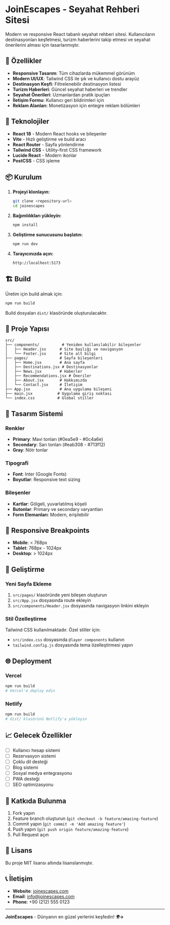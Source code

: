 # JoinEscapes - Seyahat Rehberi Sitesi

Modern ve responsive React tabanlı seyahat rehberi sitesi. Kullanıcıların destinasyonları keşfetmesi, turizm haberlerini takip etmesi ve seyahat önerilerini alması için tasarlanmıştır.

## 🌟 Özellikler

- **Responsive Tasarım**: Tüm cihazlarda mükemmel görünüm
- **Modern UI/UX**: Tailwind CSS ile şık ve kullanıcı dostu arayüz
- **Destinasyon Keşfi**: Filtrelenebilir destinasyon listesi
- **Turizm Haberleri**: Güncel seyahat haberleri ve trendler
- **Seyahat Önerileri**: Uzmanlardan pratik ipuçları
- **İletişim Formu**: Kullanıcı geri bildirimleri için
- **Reklam Alanları**: Monetizasyon için entegre reklam bölümleri

## 🚀 Teknolojiler

- **React 18** - Modern React hooks ve bileşenler
- **Vite** - Hızlı geliştirme ve build aracı
- **React Router** - Sayfa yönlendirme
- **Tailwind CSS** - Utility-first CSS framework
- **Lucide React** - Modern ikonlar
- **PostCSS** - CSS işleme

## 📦 Kurulum

1. **Projeyi klonlayın:**
   ```bash
   git clone <repository-url>
   cd joinescapes
   ```

2. **Bağımlılıkları yükleyin:**
   ```bash
   npm install
   ```

3. **Geliştirme sunucusunu başlatın:**
   ```bash
   npm run dev
   ```

4. **Tarayıcınızda açın:**
   ```
   http://localhost:5173
   ```

## 🏗️ Build

Üretim için build almak için:

```bash
npm run build
```

Build dosyaları `dist/` klasöründe oluşturulacaktır.

## 📁 Proje Yapısı

```
src/
├── components/          # Yeniden kullanılabilir bileşenler
│   ├── Header.jsx      # Site başlığı ve navigasyon
│   └── Footer.jsx      # Site alt bilgi
├── pages/              # Sayfa bileşenleri
│   ├── Home.jsx        # Ana sayfa
│   ├── Destinations.jsx # Destinasyonlar
│   ├── News.jsx        # Haberler
│   ├── Recommendations.jsx # Öneriler
│   ├── About.jsx       # Hakkımızda
│   └── Contact.jsx     # İletişim
├── App.jsx             # Ana uygulama bileşeni
├── main.jsx           # Uygulama giriş noktası
└── index.css          # Global stiller
```

## 🎨 Tasarım Sistemi

### Renkler
- **Primary**: Mavi tonları (#0ea5e9 - #0c4a6e)
- **Secondary**: Sarı tonları (#eab308 - #713f12)
- **Gray**: Nötr tonlar

### Tipografi
- **Font**: Inter (Google Fonts)
- **Boyutlar**: Responsive text sizing

### Bileşenler
- **Kartlar**: Gölgeli, yuvarlatılmış köşeli
- **Butonlar**: Primary ve secondary varyantları
- **Form Elemanları**: Modern, erişilebilir

## 📱 Responsive Breakpoints

- **Mobile**: < 768px
- **Tablet**: 768px - 1024px
- **Desktop**: > 1024px

## 🔧 Geliştirme

### Yeni Sayfa Ekleme

1. `src/pages/` klasöründe yeni bileşen oluşturun
2. `src/App.jsx` dosyasında route ekleyin
3. `src/components/Header.jsx` dosyasında navigasyon linkini ekleyin

### Stil Özelleştirme

Tailwind CSS kullanılmaktadır. Özel stiller için:
- `src/index.css` dosyasında `@layer components` kullanın
- `tailwind.config.js` dosyasında tema özelleştirmesi yapın

## 🌐 Deployment

### Vercel
```bash
npm run build
# Vercel'e deploy edin
```

### Netlify
```bash
npm run build
# dist/ klasörünü Netlify'a yükleyin
```

## 📈 Gelecek Özellikler

- [ ] Kullanıcı hesap sistemi
- [ ] Rezervasyon sistemi
- [ ] Çoklu dil desteği
- [ ] Blog sistemi
- [ ] Sosyal medya entegrasyonu
- [ ] PWA desteği
- [ ] SEO optimizasyonu

## 🤝 Katkıda Bulunma

1. Fork yapın
2. Feature branch oluşturun (`git checkout -b feature/amazing-feature`)
3. Commit yapın (`git commit -m 'Add amazing feature'`)
4. Push yapın (`git push origin feature/amazing-feature`)
5. Pull Request açın

## 📄 Lisans

Bu proje MIT lisansı altında lisanslanmıştır.

## 📞 İletişim

- **Website**: [joinescapes.com](https://joinescapes.com)
- **Email**: info@joinescapes.com
- **Phone**: +90 (212) 555 0123

---

**JoinEscapes** - Dünyanın en güzel yerlerini keşfedin! 🌍✈️
